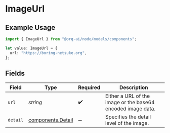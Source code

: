 # ImageUrl

## Example Usage

```typescript
import { ImageUrl } from "@orq-ai/node/models/components";

let value: ImageUrl = {
  url: "https://boring-netsuke.org",
};
```

## Fields

| Field                                                       | Type                                                        | Required                                                    | Description                                                 |
| ----------------------------------------------------------- | ----------------------------------------------------------- | ----------------------------------------------------------- | ----------------------------------------------------------- |
| `url`                                                       | *string*                                                    | :heavy_check_mark:                                          | Either a URL of the image or the base64 encoded image data. |
| `detail`                                                    | [components.Detail](../../models/components/detail.md)      | :heavy_minus_sign:                                          | Specifies the detail level of the image.                    |